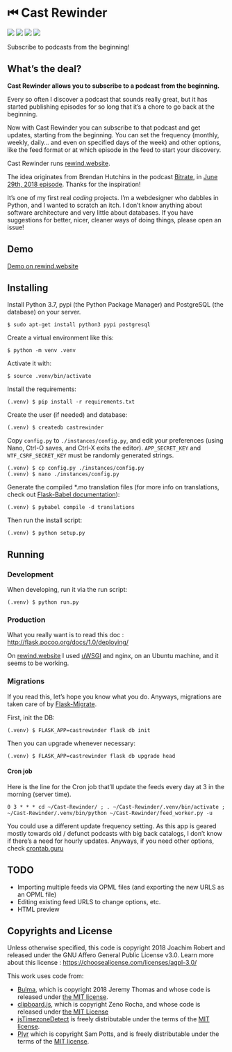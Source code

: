 # ⏮ Cast Rewinder

![](https://img.shields.io/badge/please-help-yellow.svg)
![](https://img.shields.io/badge/trapped_in-SVG_factory-red.svg)
![](https://img.shields.io/badge/running_out-of_XML-yellow.svg)
![](https://img.shields.io/badge/send-tags-orange.svg)

Subscribe to podcasts from the beginning!

## What’s the deal?

**Cast Rewinder allows you to subscribe to a podcast from the beginning.**

Every so often I discover a podcast that sounds really great, but it has started publishing episodes for so long that it’s a chore to go back at the beginning.

Now with Cast Rewinder you can subscribe to that podcast and get updates, starting from the beginning. You can set the frequency (monthly, weekly, daily… and even on specified days of the week) and other options, like the feed format or at which episode in the feed to start your discovery.

Cast Rewinder runs [rewind.website](https://rewind.website).

The idea originates from Brendan Hutchins in the podcast [Bitrate](http://bitratepod.com/), in [June 29th, 2018 episode](http://bitratepod.com/e/365db62d09d690/). Thanks for the inspiration!

It’s one of my first real *coding* projects. I’m a webdesigner who dabbles in Python, and I wanted to scratch an itch. I don’t know anything about software architecture and very little about databases. If you have suggestions for better, nicer, cleaner ways of doing things, please open an issue!

## Demo

[Demo on rewind.website](https://rewind.website)

## Installing

Install Python 3.7, pypi (the Python Package Manager) and PostgreSQL (the database) on your server.

    $ sudo apt-get install python3 pypi postgresql

Create a virtual environment like this:

    $ python -m venv .venv

Activate it with:

    $ source .venv/bin/activate

Install the requirements:

    (.venv) $ pip install -r requirements.txt

Create the user (if needed) and database:

    (.venv) $ createdb castrewinder   

Copy `config.py` to `./instances/config.py`, and edit your preferences (using Nano, Ctrl-O saves, and Ctrl-X exits the editor). `APP_SECRET_KEY` and `WTF_CSRF_SECRET_KEY` must be randomly generated strings.

    (.venv) $ cp config.py ./instances/config.py
    (.venv) $ nano ./instances/config.py

Generate the compiled \*.mo translation files (for more info on translations, check out [Flask-Babel documentation](https://pythonhosted.org/Flask-Babel/#translating-applications)):

    (.venv) $ pybabel compile -d translations

Then run the install script:

    (.venv) $ python setup.py

## Running

### Development

When developing, run it via the run script:

    (.venv) $ python run.py

### Production

What you really want is to read this doc : <http://flask.pocoo.org/docs/1.0/deploying/>

On [rewind.website](https://rewind.website/) I used [uWSGI](http://flask.pocoo.org/docs/1.0/deploying/uwsgi/) and nginx, on an Ubuntu machine, and it seems to be working.

### Migrations

If you read this, let’s hope you know what you do. Anyways, migrations are taken care of by [Flask-Migrate](https://github.com/miguelgrinberg/flask-migrate/).

First, init the DB:

    (.venv) $ FLASK_APP=castrewinder flask db init

Then you can upgrade whenever necessary:

    (.venv) $ FLASK_APP=castrewinder flask db upgrade head

#### Cron job

Here is the line for the Cron job that’ll update the feeds every day at 3 in the morning (server time).

    0 3 * * * cd ~/Cast-Rewinder/ ; . ~/Cast-Rewinder/.venv/bin/activate ; ~/Cast-Rewinder/.venv/bin/python ~/Cast-Rewinder/feed_worker.py -u

You could use a different update frequency setting. As this app is geared mostly towards old / defunct podcasts with big back catalogs, I don’t know if there’s a need for hourly updates. Anyways, if you need other options, check [crontab.guru](https://crontab.guru/#0/15_*_*_*_*)

## TODO

- Importing multiple feeds via OPML files (and exporting the new URLS as an OPML file)
- Editing existing feed URLS to change options, etc.
- HTML preview

## Copyrights and License

Unless otherwise specified, this code is copyright 2018 Joachim Robert and released under the GNU Affero General Public License v3.0. Learn more about this license : https://choosealicense.com/licenses/agpl-3.0/

This work uses code from:

- [Bulma](https://bulma.io), which is copyright 2018 Jeremy Thomas and whose code is released under [the MIT license](https://github.com/jgthms/bulma/blob/master/LICENSE).
- [clipboard.js](https://clipboardjs.com), which is copyright Zeno Rocha, and whose code is released under [the MIT License](http://zenorocha.mit-license.org/)
- [jsTimezoneDetect](https://bitbucket.org/pellepim/jstimezonedetect) is freely distributable under the terms of the [MIT license](https://bitbucket.org/pellepim/jstimezonedetect/raw/77effaefe1d26be9f2ddffab82a1d2bc112fb0b4/LICENCE.txt).
- [Plyr](https://plyr.io/#audio) which is copyright Sam Potts, and is freely distributable under the terms of the [MIT license](https://raw.githubusercontent.com/sampotts/plyr/master/license.md).
